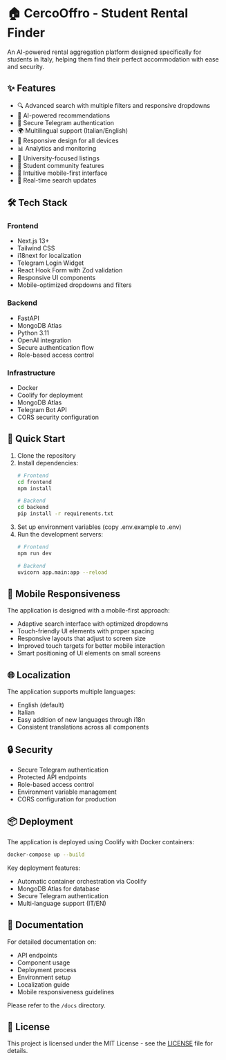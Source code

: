 # 🏠 CercoOffro - Student Rental Finder

An AI-powered rental aggregation platform designed specifically for students in Italy, helping them find their perfect accommodation with ease and security.

## ✨ Features

- 🔍 Advanced search with multiple filters and responsive dropdowns
- 🤖 AI-powered recommendations
- 🔐 Secure Telegram authentication
- 🌍 Multilingual support (Italian/English)
- 📱 Responsive design for all devices
- 📊 Analytics and monitoring
- 🏫 University-focused listings
- 🤝 Student community features
- 🎯 Intuitive mobile-first interface
- 🔄 Real-time search updates

## 🛠 Tech Stack

### Frontend
- Next.js 13+
- Tailwind CSS
- i18next for localization
- Telegram Login Widget
- React Hook Form with Zod validation
- Responsive UI components
- Mobile-optimized dropdowns and filters

### Backend
- FastAPI
- MongoDB Atlas
- Python 3.11
- OpenAI integration
- Secure authentication flow
- Role-based access control

### Infrastructure
- Docker
- Coolify for deployment
- MongoDB Atlas
- Telegram Bot API
- CORS security configuration

## 🚀 Quick Start

1. Clone the repository
2. Install dependencies:
   ```bash
   # Frontend
   cd frontend
   npm install

   # Backend
   cd backend
   pip install -r requirements.txt
   ```
3. Set up environment variables (copy .env.example to .env)
4. Run the development servers:
   ```bash
   # Frontend
   npm run dev

   # Backend
   uvicorn app.main:app --reload
   ```

## 📱 Mobile Responsiveness

The application is designed with a mobile-first approach:

- Adaptive search interface with optimized dropdowns
- Touch-friendly UI elements with proper spacing
- Responsive layouts that adjust to screen size
- Improved touch targets for better mobile interaction
- Smart positioning of UI elements on small screens

## 🌐 Localization

The application supports multiple languages:
- English (default)
- Italian
- Easy addition of new languages through i18n
- Consistent translations across all components

## 🔒 Security

- Secure Telegram authentication
- Protected API endpoints
- Role-based access control
- Environment variable management
- CORS configuration for production

## 📦 Deployment

The application is deployed using Coolify with Docker containers:

```bash
docker-compose up --build
```

Key deployment features:
- Automatic container orchestration via Coolify
- MongoDB Atlas for database
- Secure Telegram authentication
- Multi-language support (IT/EN)

## 📖 Documentation

For detailed documentation on:
- API endpoints
- Component usage
- Deployment process
- Environment setup
- Localization guide
- Mobile responsiveness guidelines

Please refer to the `/docs` directory.

## 📝 License

This project is licensed under the MIT License - see the [LICENSE](LICENSE) file for details.
